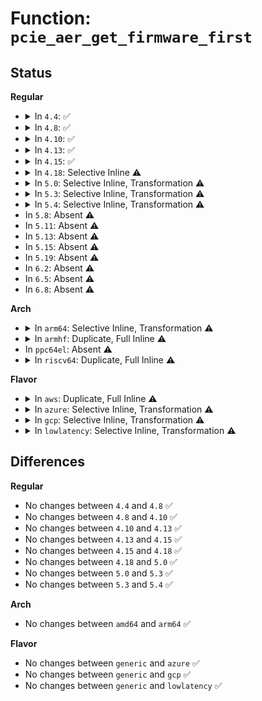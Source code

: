 # Function: <code>pcie_aer_get_firmware_first</code>

## Status
<b>Regular</b>
<ul>
<li>
<details>
<summary>In <code>4.4</code>: ✅</summary>

```c
int pcie_aer_get_firmware_first(struct pci_dev *dev);
```

**Collision:** Unique Global

**Inline:** No

**Transformation:** False

**Instances:**

```
In drivers/pci/pcie/aer/aerdrv_acpi.c (ffffffff8144b4a0)
Location: drivers/pci/pcie/aer/aerdrv_acpi.c:111
Inline: False
Direct callers:
  - drivers/pci/pcie/aer/aerdrv_core.c:pci_enable_pcie_error_reporting
  - drivers/pci/pcie/aer/aerdrv_core.c:pci_disable_pcie_error_reporting
```
**Symbols:**

```
ffffffff8144b4a0-ffffffff8144b561: pcie_aer_get_firmware_first (STB_GLOBAL)
```
</details>
</li>
<li>
<details>
<summary>In <code>4.8</code>: ✅</summary>

```c
int pcie_aer_get_firmware_first(struct pci_dev *dev);
```

**Collision:** Unique Global

**Inline:** No

**Transformation:** False

**Instances:**

```
In drivers/pci/pcie/aer/aerdrv_acpi.c (ffffffff81497720)
Location: drivers/pci/pcie/aer/aerdrv_acpi.c:111
Inline: False
Direct callers:
  - drivers/pci/pcie/aer/aerdrv_core.c:pci_disable_pcie_error_reporting
  - drivers/pci/pcie/aer/aerdrv_core.c:pci_enable_pcie_error_reporting
```
**Symbols:**

```
ffffffff81497720-ffffffff814977e1: pcie_aer_get_firmware_first (STB_GLOBAL)
```
</details>
</li>
<li>
<details>
<summary>In <code>4.10</code>: ✅</summary>

```c
int pcie_aer_get_firmware_first(struct pci_dev *dev);
```

**Collision:** Unique Global

**Inline:** No

**Transformation:** False

**Instances:**

```
In drivers/pci/pcie/aer/aerdrv_acpi.c (ffffffff814b9080)
Location: drivers/pci/pcie/aer/aerdrv_acpi.c:111
Inline: False
Direct callers:
  - drivers/pci/pcie/aer/aerdrv_core.c:pci_disable_pcie_error_reporting
  - drivers/pci/pcie/aer/aerdrv_core.c:pci_enable_pcie_error_reporting
```
**Symbols:**

```
ffffffff814b9080-ffffffff814b9141: pcie_aer_get_firmware_first (STB_GLOBAL)
```
</details>
</li>
<li>
<details>
<summary>In <code>4.13</code>: ✅</summary>

```c
int pcie_aer_get_firmware_first(struct pci_dev *dev);
```

**Collision:** Unique Global

**Inline:** No

**Transformation:** False

**Instances:**

```
In drivers/pci/pcie/aer/aerdrv_acpi.c (ffffffff814c3880)
Location: drivers/pci/pcie/aer/aerdrv_acpi.c:111
Inline: False
Direct callers:
  - drivers/pci/pcie/aer/aerdrv_core.c:pci_disable_pcie_error_reporting
  - drivers/pci/pcie/aer/aerdrv_core.c:pci_enable_pcie_error_reporting
```
**Symbols:**

```
ffffffff814c3880-ffffffff814c393d: pcie_aer_get_firmware_first (STB_GLOBAL)
```
</details>
</li>
<li>
<details>
<summary>In <code>4.15</code>: ✅</summary>

```c
int pcie_aer_get_firmware_first(struct pci_dev *dev);
```

**Collision:** Unique Global

**Inline:** No

**Transformation:** False

**Instances:**

```
In drivers/pci/pcie/aer/aerdrv_acpi.c (ffffffff81503ac0)
Location: drivers/pci/pcie/aer/aerdrv_acpi.c:112
Inline: False
Direct callers:
  - drivers/pci/pcie/aer/aerdrv_core.c:pci_disable_pcie_error_reporting
  - drivers/pci/pcie/aer/aerdrv_core.c:pci_enable_pcie_error_reporting
  - drivers/pci/pcie/pcie-dpc.c:dpc_probe
```
**Symbols:**

```
ffffffff81503ac0-ffffffff81503b7d: pcie_aer_get_firmware_first (STB_GLOBAL)
```
</details>
</li>
<li>
<details>
<summary>In <code>4.18</code>: Selective Inline ⚠️</summary>

```c
int pcie_aer_get_firmware_first(struct pci_dev *dev);
```

**Collision:** Unique Global

**Inline:** Selective

**Transformation:** False

**Instances:**

```
In drivers/pci/pcie/aer.c (ffffffff815338e5)
Location: drivers/pci/pcie/aer.c:301
Inline: True
Inline callers:
  - drivers/pci/pcie/aer.c:pci_disable_pcie_error_reporting
  - drivers/pci/pcie/aer.c:pci_enable_pcie_error_reporting
Direct callers:
  - drivers/pci/pcie/dpc.c:dpc_probe
```
**Symbols:**

```
ffffffff81534640-ffffffff8153467a: pcie_aer_get_firmware_first (STB_GLOBAL)
```
</details>
</li>
<li>
<details>
<summary>In <code>5.0</code>: Selective Inline, Transformation ⚠️</summary>

```c
int pcie_aer_get_firmware_first(struct pci_dev *dev);
```

**Collision:** Unique Global

**Inline:** Selective

**Transformation:** True

**Instances:**

```
In drivers/pci/pcie/aer.c (ffffffff8154b40e)
Location: drivers/pci/pcie/aer.c:306
Inline: True
Inline callers:
  - drivers/pci/pcie/aer.c:pci_cleanup_aer_error_status_regs
  - drivers/pci/pcie/aer.c:pci_aer_clear_fatal_status
  - drivers/pci/pcie/aer.c:pci_cleanup_aer_uncorrect_error_status
  - drivers/pci/pcie/aer.c:pci_disable_pcie_error_reporting
  - drivers/pci/pcie/aer.c:pci_enable_pcie_error_reporting
Direct callers:
  - drivers/pci/pcie/aer.c:pci_cleanup_aer_error_status_regs
  - drivers/pci/pcie/aer.c:pci_aer_clear_fatal_status
  - drivers/pci/pcie/aer.c:pci_cleanup_aer_uncorrect_error_status
  - drivers/pci/pcie/aer.c:pci_disable_pcie_error_reporting
  - drivers/pci/pcie/aer.c:pci_enable_pcie_error_reporting
  - drivers/pci/pcie/dpc.c:dpc_probe
```
**Symbols:**

```
ffffffff8154acb0-ffffffff8154ad4a: pcie_aer_get_firmware_first.part.17 (STB_LOCAL)
ffffffff8154b200-ffffffff8154b222: pcie_aer_get_firmware_first (STB_GLOBAL)
```
</details>
</li>
<li>
<details>
<summary>In <code>5.3</code>: Selective Inline, Transformation ⚠️</summary>

```c
int pcie_aer_get_firmware_first(struct pci_dev *dev);
```

**Collision:** Unique Global

**Inline:** Selective

**Transformation:** True

**Instances:**

```
In drivers/pci/pcie/aer.c (ffffffff8157b28c)
Location: drivers/pci/pcie/aer.c:306
Inline: True
Inline callers:
  - drivers/pci/pcie/aer.c:pci_cleanup_aer_error_status_regs
  - drivers/pci/pcie/aer.c:pci_aer_clear_fatal_status
  - drivers/pci/pcie/aer.c:pci_cleanup_aer_uncorrect_error_status
  - drivers/pci/pcie/aer.c:pci_disable_pcie_error_reporting
  - drivers/pci/pcie/aer.c:pci_enable_pcie_error_reporting
Direct callers:
  - drivers/pci/pcie/aer.c:pci_cleanup_aer_error_status_regs
  - drivers/pci/pcie/aer.c:pci_aer_clear_fatal_status
  - drivers/pci/pcie/aer.c:pci_cleanup_aer_uncorrect_error_status
  - drivers/pci/pcie/aer.c:pci_disable_pcie_error_reporting
  - drivers/pci/pcie/aer.c:pci_enable_pcie_error_reporting
  - drivers/pci/pcie/dpc.c:dpc_probe
```
**Symbols:**

```
ffffffff8157ab80-ffffffff8157ac16: pcie_aer_get_firmware_first.part.0 (STB_LOCAL)
ffffffff8157b090-ffffffff8157b0b2: pcie_aer_get_firmware_first (STB_GLOBAL)
```
</details>
</li>
<li>
<details>
<summary>In <code>5.4</code>: Selective Inline, Transformation ⚠️</summary>

```c
int pcie_aer_get_firmware_first(struct pci_dev *dev);
```

**Collision:** Unique Global

**Inline:** Selective

**Transformation:** True

**Instances:**

```
In drivers/pci/pcie/aer.c (ffffffff8159ccec)
Location: drivers/pci/pcie/aer.c:306
Inline: True
Inline callers:
  - drivers/pci/pcie/aer.c:pci_cleanup_aer_error_status_regs
  - drivers/pci/pcie/aer.c:pci_aer_clear_fatal_status
  - drivers/pci/pcie/aer.c:pci_cleanup_aer_uncorrect_error_status
  - drivers/pci/pcie/aer.c:pci_disable_pcie_error_reporting
  - drivers/pci/pcie/aer.c:pci_enable_pcie_error_reporting
Direct callers:
  - drivers/pci/pcie/aer.c:pci_cleanup_aer_error_status_regs
  - drivers/pci/pcie/aer.c:pci_aer_clear_fatal_status
  - drivers/pci/pcie/aer.c:pci_cleanup_aer_uncorrect_error_status
  - drivers/pci/pcie/aer.c:pci_disable_pcie_error_reporting
  - drivers/pci/pcie/aer.c:pci_enable_pcie_error_reporting
  - drivers/pci/pcie/dpc.c:dpc_probe
```
**Symbols:**

```
ffffffff8159c5c0-ffffffff8159c656: pcie_aer_get_firmware_first.part.0 (STB_LOCAL)
ffffffff8159caf0-ffffffff8159cb12: pcie_aer_get_firmware_first (STB_GLOBAL)
```
</details>
</li>
<li>
In <code>5.8</code>: Absent ⚠️
</li>
<li>
In <code>5.11</code>: Absent ⚠️
</li>
<li>
In <code>5.13</code>: Absent ⚠️
</li>
<li>
In <code>5.15</code>: Absent ⚠️
</li>
<li>
In <code>5.19</code>: Absent ⚠️
</li>
<li>
In <code>6.2</code>: Absent ⚠️
</li>
<li>
In <code>6.5</code>: Absent ⚠️
</li>
<li>
In <code>6.8</code>: Absent ⚠️
</li>
</ul>
<b>Arch</b>
<ul>
<li>
<details>
<summary>In <code>arm64</code>: Selective Inline, Transformation ⚠️</summary>

```c
int pcie_aer_get_firmware_first(struct pci_dev *dev);
```

**Collision:** Unique Global

**Inline:** Selective

**Transformation:** True

**Instances:**

```
In drivers/pci/pcie/aer.c (ffff800010704be4)
Location: drivers/pci/pcie/aer.c:306
Inline: True
Inline callers:
  - drivers/pci/pcie/aer.c:pci_cleanup_aer_error_status_regs
  - drivers/pci/pcie/aer.c:pci_aer_clear_fatal_status
  - drivers/pci/pcie/aer.c:pci_cleanup_aer_uncorrect_error_status
  - drivers/pci/pcie/aer.c:pci_disable_pcie_error_reporting
  - drivers/pci/pcie/aer.c:pci_enable_pcie_error_reporting
Direct callers:
  - drivers/pci/pcie/aer.c:pci_cleanup_aer_error_status_regs
  - drivers/pci/pcie/aer.c:pci_aer_clear_fatal_status
  - drivers/pci/pcie/aer.c:pci_cleanup_aer_uncorrect_error_status
  - drivers/pci/pcie/aer.c:pci_disable_pcie_error_reporting
  - drivers/pci/pcie/aer.c:pci_enable_pcie_error_reporting
  - drivers/pci/pcie/dpc.c:dpc_probe
```
**Symbols:**

```
ffff800010704228-ffff8000107042d0: pcie_aer_get_firmware_first.part.0 (STB_LOCAL)
ffff800010704988-ffff8000107049dc: pcie_aer_get_firmware_first (STB_GLOBAL)
```
</details>
</li>
<li>
<details>
<summary>In <code>armhf</code>: Duplicate, Full Inline ⚠️</summary>

**Collision:** Static Duplication

**Inline:** Full

**Transformation:** False

**Instances:**

```
In drivers/pci/pcie/aer.c (c089c034)
Location: drivers/pci/pcie/portdrv.h:156
Inline: True
Inline callers:
  - drivers/pci/pcie/aer.c:pci_cleanup_aer_error_status_regs
  - drivers/pci/pcie/aer.c:pci_aer_clear_fatal_status
  - drivers/pci/pcie/aer.c:pci_cleanup_aer_uncorrect_error_status
  - drivers/pci/pcie/aer.c:pci_disable_pcie_error_reporting
  - drivers/pci/pcie/aer.c:pci_enable_pcie_error_reporting
```
```
In drivers/pci/pcie/dpc.c (c089d8ec)
Location: drivers/pci/pcie/portdrv.h:156
Inline: True
Inline callers:
  - drivers/pci/pcie/dpc.c:dpc_probe
```
</details>
</li>
<li>
In <code>ppc64el</code>: Absent ⚠️
</li>
<li>
<details>
<summary>In <code>riscv64</code>: Duplicate, Full Inline ⚠️</summary>

**Collision:** Static Duplication

**Inline:** Full

**Transformation:** False

**Instances:**

```
In drivers/pci/pcie/aer.c (ffffffe0004d2e76)
Location: drivers/pci/pcie/portdrv.h:156
Inline: True
Inline callers:
  - drivers/pci/pcie/aer.c:pci_cleanup_aer_error_status_regs
  - drivers/pci/pcie/aer.c:pci_aer_clear_fatal_status
  - drivers/pci/pcie/aer.c:pci_cleanup_aer_uncorrect_error_status
  - drivers/pci/pcie/aer.c:pci_disable_pcie_error_reporting
  - drivers/pci/pcie/aer.c:pci_enable_pcie_error_reporting
```
```
In drivers/pci/pcie/dpc.c (ffffffe0004d44d8)
Location: drivers/pci/pcie/portdrv.h:156
Inline: True
Inline callers:
  - drivers/pci/pcie/dpc.c:dpc_probe
```
</details>
</li>
</ul>
<b>Flavor</b>
<ul>
<li>
<details>
<summary>In <code>aws</code>: Duplicate, Full Inline ⚠️</summary>

**Collision:** Static Duplication

**Inline:** Full

**Transformation:** False

**Instances:**

```
In drivers/pci/pcie/aer.c (ffffffff81590856)
Location: drivers/pci/pcie/portdrv.h:156
Inline: True
Inline callers:
  - drivers/pci/pcie/aer.c:pci_cleanup_aer_error_status_regs
  - drivers/pci/pcie/aer.c:pci_aer_clear_fatal_status
  - drivers/pci/pcie/aer.c:pci_cleanup_aer_uncorrect_error_status
  - drivers/pci/pcie/aer.c:pci_disable_pcie_error_reporting
  - drivers/pci/pcie/aer.c:pci_enable_pcie_error_reporting
```
```
In drivers/pci/pcie/dpc.c (ffffffff81591c00)
Location: drivers/pci/pcie/portdrv.h:156
Inline: True
Inline callers:
  - drivers/pci/pcie/dpc.c:dpc_probe
```
</details>
</li>
<li>
<details>
<summary>In <code>azure</code>: Selective Inline, Transformation ⚠️</summary>

```c
int pcie_aer_get_firmware_first(struct pci_dev *dev);
```

**Collision:** Unique Global

**Inline:** Selective

**Transformation:** True

**Instances:**

```
In drivers/pci/pcie/aer.c (ffffffff8157f6bc)
Location: drivers/pci/pcie/aer.c:306
Inline: True
Inline callers:
  - drivers/pci/pcie/aer.c:pci_cleanup_aer_error_status_regs
  - drivers/pci/pcie/aer.c:pci_aer_clear_fatal_status
  - drivers/pci/pcie/aer.c:pci_cleanup_aer_uncorrect_error_status
  - drivers/pci/pcie/aer.c:pci_disable_pcie_error_reporting
  - drivers/pci/pcie/aer.c:pci_enable_pcie_error_reporting
Direct callers:
  - drivers/pci/pcie/aer.c:pci_cleanup_aer_error_status_regs
  - drivers/pci/pcie/aer.c:pci_aer_clear_fatal_status
  - drivers/pci/pcie/aer.c:pci_cleanup_aer_uncorrect_error_status
  - drivers/pci/pcie/aer.c:pci_disable_pcie_error_reporting
  - drivers/pci/pcie/aer.c:pci_enable_pcie_error_reporting
  - drivers/pci/pcie/dpc.c:dpc_probe
```
**Symbols:**

```
ffffffff8157ef90-ffffffff8157f026: pcie_aer_get_firmware_first.part.0 (STB_LOCAL)
ffffffff8157f4c0-ffffffff8157f4e2: pcie_aer_get_firmware_first (STB_GLOBAL)
```
</details>
</li>
<li>
<details>
<summary>In <code>gcp</code>: Selective Inline, Transformation ⚠️</summary>

```c
int pcie_aer_get_firmware_first(struct pci_dev *dev);
```

**Collision:** Unique Global

**Inline:** Selective

**Transformation:** True

**Instances:**

```
In drivers/pci/pcie/aer.c (ffffffff81590a3c)
Location: drivers/pci/pcie/aer.c:306
Inline: True
Inline callers:
  - drivers/pci/pcie/aer.c:pci_cleanup_aer_error_status_regs
  - drivers/pci/pcie/aer.c:pci_aer_clear_fatal_status
  - drivers/pci/pcie/aer.c:pci_cleanup_aer_uncorrect_error_status
  - drivers/pci/pcie/aer.c:pci_disable_pcie_error_reporting
  - drivers/pci/pcie/aer.c:pci_enable_pcie_error_reporting
Direct callers:
  - drivers/pci/pcie/aer.c:pci_cleanup_aer_error_status_regs
  - drivers/pci/pcie/aer.c:pci_aer_clear_fatal_status
  - drivers/pci/pcie/aer.c:pci_cleanup_aer_uncorrect_error_status
  - drivers/pci/pcie/aer.c:pci_disable_pcie_error_reporting
  - drivers/pci/pcie/aer.c:pci_enable_pcie_error_reporting
  - drivers/pci/pcie/dpc.c:dpc_probe
```
**Symbols:**

```
ffffffff81590310-ffffffff815903a6: pcie_aer_get_firmware_first.part.0 (STB_LOCAL)
ffffffff81590840-ffffffff81590862: pcie_aer_get_firmware_first (STB_GLOBAL)
```
</details>
</li>
<li>
<details>
<summary>In <code>lowlatency</code>: Selective Inline, Transformation ⚠️</summary>

```c
int pcie_aer_get_firmware_first(struct pci_dev *dev);
```

**Collision:** Unique Global

**Inline:** Selective

**Transformation:** True

**Instances:**

```
In drivers/pci/pcie/aer.c (ffffffff815aaeec)
Location: drivers/pci/pcie/aer.c:306
Inline: True
Inline callers:
  - drivers/pci/pcie/aer.c:pci_cleanup_aer_error_status_regs
  - drivers/pci/pcie/aer.c:pci_aer_clear_fatal_status
  - drivers/pci/pcie/aer.c:pci_cleanup_aer_uncorrect_error_status
  - drivers/pci/pcie/aer.c:pci_disable_pcie_error_reporting
  - drivers/pci/pcie/aer.c:pci_enable_pcie_error_reporting
Direct callers:
  - drivers/pci/pcie/aer.c:pci_cleanup_aer_error_status_regs
  - drivers/pci/pcie/aer.c:pci_aer_clear_fatal_status
  - drivers/pci/pcie/aer.c:pci_cleanup_aer_uncorrect_error_status
  - drivers/pci/pcie/aer.c:pci_disable_pcie_error_reporting
  - drivers/pci/pcie/aer.c:pci_enable_pcie_error_reporting
  - drivers/pci/pcie/dpc.c:dpc_probe
```
**Symbols:**

```
ffffffff815aa7c0-ffffffff815aa856: pcie_aer_get_firmware_first.part.0 (STB_LOCAL)
ffffffff815aacf0-ffffffff815aad12: pcie_aer_get_firmware_first (STB_GLOBAL)
```
</details>
</li>
</ul>

## Differences
<b>Regular</b>
<ul>
<li>
No changes between <code>4.4</code> and <code>4.8</code> ✅
</li>
<li>
No changes between <code>4.8</code> and <code>4.10</code> ✅
</li>
<li>
No changes between <code>4.10</code> and <code>4.13</code> ✅
</li>
<li>
No changes between <code>4.13</code> and <code>4.15</code> ✅
</li>
<li>
No changes between <code>4.15</code> and <code>4.18</code> ✅
</li>
<li>
No changes between <code>4.18</code> and <code>5.0</code> ✅
</li>
<li>
No changes between <code>5.0</code> and <code>5.3</code> ✅
</li>
<li>
No changes between <code>5.3</code> and <code>5.4</code> ✅
</li>
</ul>
<b>Arch</b>
<ul>
<li>
No changes between <code>amd64</code> and <code>arm64</code> ✅
</li>
</ul>
<b>Flavor</b>
<ul>
<li>
No changes between <code>generic</code> and <code>azure</code> ✅
</li>
<li>
No changes between <code>generic</code> and <code>gcp</code> ✅
</li>
<li>
No changes between <code>generic</code> and <code>lowlatency</code> ✅
</li>
</ul>
